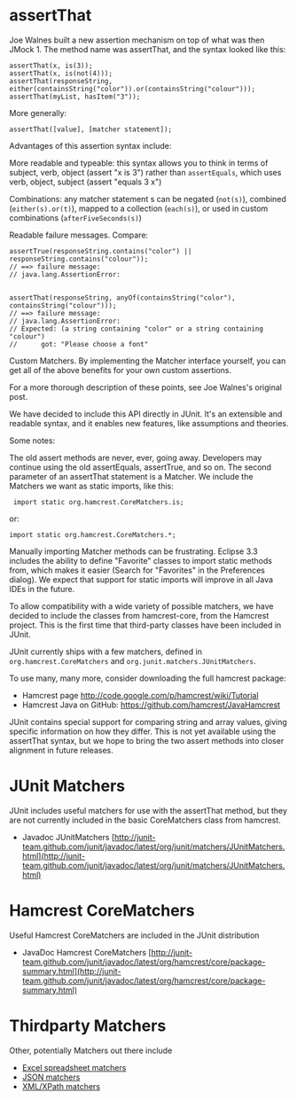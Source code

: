 # assertThat

Joe Walnes built a new assertion mechanism on top of what was then JMock 1. The method name was assertThat, and the syntax looked like this:

    assertThat(x, is(3));
    assertThat(x, is(not(4)));
    assertThat(responseString, either(containsString("color")).or(containsString("colour")));
    assertThat(myList, hasItem("3"));

More generally:

    assertThat([value], [matcher statement]);

Advantages of this assertion syntax include:

More readable and typeable: this syntax allows you to think in terms of subject, verb, object (assert "x is 3") rather than `assertEquals`, which uses verb, object, subject (assert "equals 3 x")

Combinations: any matcher statement s can be negated (`not(s)`), combined (`either(s).or(t)`), mapped to a collection (`each(s)`), or used in custom combinations (`afterFiveSeconds(s)`)

Readable failure messages. Compare:

    assertTrue(responseString.contains("color") || responseString.contains("colour"));
    // ==> failure message: 
    // java.lang.AssertionError:


    assertThat(responseString, anyOf(containsString("color"), containsString("colour")));
    // ==> failure message:
    // java.lang.AssertionError: 
    // Expected: (a string containing "color" or a string containing "colour")
    //      got: "Please choose a font"

Custom Matchers. By implementing the Matcher interface yourself, you can get all of the above benefits for your own custom assertions.

For a more thorough description of these points, see Joe Walnes's original post.

We have decided to include this API directly in JUnit. It's an extensible and readable syntax, and it enables new features, like assumptions and theories.

Some notes:

The old assert methods are never, ever, going away. Developers may continue using the old assertEquals, assertTrue, and so on.
The second parameter of an assertThat statement is a Matcher. We include the Matchers we want as static imports, like this:

     import static org.hamcrest.CoreMatchers.is;

or:

    import static org.hamcrest.CoreMatchers.*;

Manually importing Matcher methods can be frustrating. Eclipse 3.3 includes the ability to define "Favorite" classes to import static methods from, which makes it easier (Search for "Favorites" in the Preferences dialog). We expect that support for static imports will improve in all Java IDEs in the future.

To allow compatibility with a wide variety of possible matchers, we have decided to include the classes from hamcrest-core, from the Hamcrest project. This is the first time that third-party classes have been included in JUnit.

JUnit currently ships with a few matchers, defined in `org.hamcrest.CoreMatchers` and `org.junit.matchers.JUnitMatchers`.
 
To use many, many more, consider downloading the full hamcrest package:
* Hamcrest page http://code.google.com/p/hamcrest/wiki/Tutorial
* Hamcrest Java on GitHub: https://github.com/hamcrest/JavaHamcrest

JUnit contains special support for comparing string and array values, giving specific information on how they differ. This is not yet available using the assertThat syntax, but we hope to bring the two assert methods into closer alignment in future releases.

# JUnit Matchers
JUnit includes useful matchers for use with the assertThat method, but they are not currently included in the basic CoreMatchers class from hamcrest.
- Javadoc JUnitMatchers [http://junit-team.github.com/junit/javadoc/latest/org/junit/matchers/JUnitMatchers.html](http://junit-team.github.com/junit/javadoc/latest/org/junit/matchers/JUnitMatchers.html)

# Hamcrest CoreMatchers
Useful Hamcrest CoreMatchers are included in the JUnit distribution
- JavaDoc Hamcrest CoreMatchers [http://junit-team.github.com/junit/javadoc/latest/org/hamcrest/core/package-summary.html](http://junit-team.github.com/junit/javadoc/latest/org/hamcrest/core/package-summary.html)

# Thirdparty Matchers
Other, potentially Matchers out there include
- [Excel spreadsheet matchers](https://github.com/tobyweston/simple-excel)
- [JSON matchers](https://github.com/hertzsprung/hamcrest-json)
- [XML/XPath matchers](https://code.google.com/p/xml-matchers/)